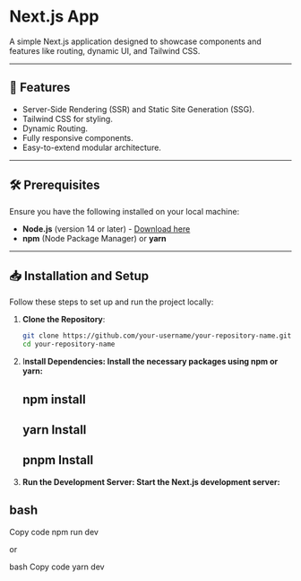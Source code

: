 # Next.js App

A simple Next.js application designed to showcase components and features like routing, dynamic UI, and Tailwind CSS.

---

## 🚀 Features

- Server-Side Rendering (SSR) and Static Site Generation (SSG).
- Tailwind CSS for styling.
- Dynamic Routing.
- Fully responsive components.
- Easy-to-extend modular architecture.

---

## 🛠️ Prerequisites

Ensure you have the following installed on your local machine:

- **Node.js** (version 14 or later) - [Download here](https://nodejs.org/)
- **npm** (Node Package Manager) or **yarn**

---

## 📥 Installation and Setup

Follow these steps to set up and run the project locally:

1. **Clone the Repository**:
   ```bash
   git clone https://github.com/your-username/your-repository-name.git
   cd your-repository-name

2. I**nstall Dependencies: Install the necessary packages using npm or yarn:**

   ## npm install
   ## yarn Install
   ## pnpm Install


3. **Run the Development Server: Start the Next.js development server:**

## bash
Copy code
npm run dev

or

bash
Copy code
yarn dev   